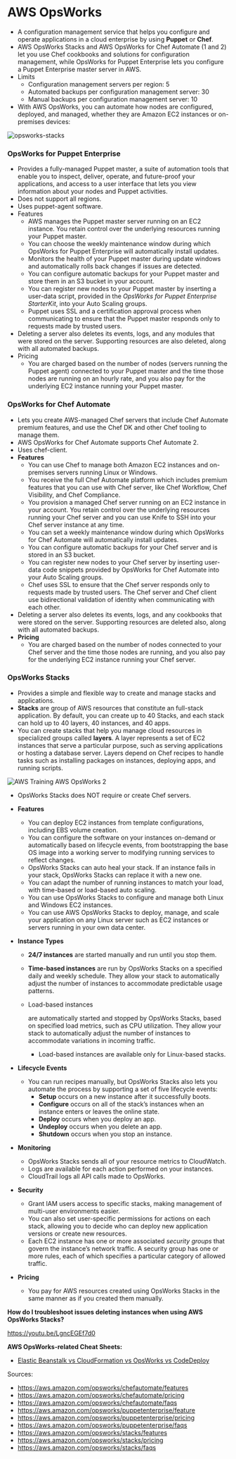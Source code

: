 # AWS OpsWorks

- A configuration management service that helps you configure and operate applications in a cloud enterprise by using **Puppet** or **Chef**.
- AWS OpsWorks Stacks and AWS OpsWorks for Chef Automate (1 and 2) let you use Chef cookbooks and solutions for configuration management, while OpsWorks for Puppet Enterprise lets you configure a Puppet Enterprise  master server in AWS.
- Limits
  - Configuration management servers per region: 5
  - Automated backups per configuration management server: 30
  - Manual backups per configuration management server: 10
- With AWS OpsWorks, you can automate how nodes are configured, deployed, and  managed, whether they are Amazon EC2 instances or on-premises devices: 

![opsworks-stacks](../img/opsworks-stacks.png)

### **OpsWorks for Puppet Enterprise**

- Provides a fully-managed Puppet master, a suite of automation tools that enable  you to inspect, deliver, operate, and future-proof your applications,  and access to a user interface that lets you view information about your nodes and Puppet activities.
- Does not support all regions.
- Uses puppet-agent software.
- Features
  - AWS manages the Puppet master server running on an EC2 instance. You retain control over the underlying resources running your Puppet master.
  - You can choose the weekly maintenance window during which OpsWorks for Puppet Enterprise will automatically install updates.
  - Monitors the health of your Puppet master during update windows and automatically rolls back changes if issues are detected.
  - You can configure automatic backups for your Puppet master and store them in an S3 bucket in your account.
  - You can register new nodes to your Puppet master by inserting a user-data script, provided in the *OpsWorks for Puppet Enterprise StarterKit*, into your Auto Scaling groups.
  - Puppet uses SSL and a certification approval process when communicating to  ensure that the Puppet master responds only to requests made by trusted  users.
- Deleting a server also deletes its events, logs, and any modules that were  stored on the server. Supporting resources are also deleted, along with  all automated backups.
- Pricing
  - You are charged based on the number of nodes (servers running the Puppet  agent) connected to your Puppet master and the time those nodes are  running on an hourly rate, and you also pay for the underlying EC2  instance running your Puppet master.

### **OpsWorks for Chef Automate**

- Lets you create AWS-managed Chef servers that include Chef Automate premium  features, and use the Chef DK and other Chef tooling to manage them.
- AWS OpsWorks for Chef Automate supports Chef Automate 2.
- Uses chef-client.
- **Features**
  - You can use Chef to manage both Amazon EC2 instances and on-premises servers running Linux or Windows.
  - You receive the full Chef Automate platform which includes premium features that you can use with Chef server, like Chef Workflow, Chef Visibility, and Chef Compliance.
  - You provision a managed Chef server running on an EC2 instance in your  account. You retain control over the underlying resources running your  Chef server and you can use Knife to SSH into your Chef server instance  at any time.
  - You can set a weekly maintenance window during which OpsWorks for Chef Automate will automatically install updates.
  - You can configure automatic backups for your Chef server and is stored in an S3 bucket.
  - You can register new nodes to your Chef server by inserting user-data code  snippets provided by OpsWorks for Chef Automate into your Auto Scaling  groups.
  - Chef uses SSL to ensure that the Chef server responds only to requests made  by trusted users. The Chef server and Chef client use bidirectional  validation of identity when communicating with each other.
- Deleting a server also deletes its events, logs, and any cookbooks that were  stored on the server. Supporting resources are deleted also, along with  all automated backups.
- **Pricing**
  - You are charged based on the number of nodes connected to your Chef server  and the time those nodes are running, and you also pay for the  underlying EC2 instance running your Chef server.



### **OpsWorks Stacks**

- Provides a simple and flexible way to create and manage stacks and applications.
- **Stacks** are group of AWS resources that constitute an full-stack application. By default, you can create up to 40 Stacks, and each stack can hold up to 40 layers, 40 instances, and 40 apps.
- You can create stacks that help you manage cloud resources in specialized groups called **layers**. A layer represents a set of EC2 instances that serve a particular  purpose, such as serving applications or hosting a database server. Layers depend on Chef recipes to handle tasks such as installing packages on instances, deploying apps, and running scripts.

![AWS Training AWS OpsWorks 2](../img/AWS-Training-AWS-OpsWorks-2.png)

- OpsWorks Stacks does NOT require or create Chef servers.

- **Features**

  - You can deploy EC2 instances from template configurations, including EBS volume creation.
  - You can configure the software on your instances on-demand or automatically based on lifecycle events, from bootstrapping the base OS image into a  working server to modifying running services to reflect changes.
  - OpsWorks Stacks can auto heal your stack. If an instance fails in your stack, OpsWorks Stacks can replace it with a new one.
  - You can adapt the number of running instances to match your load, with time-based or load-based auto scaling. 
  - You can use OpsWorks Stacks to configure and manage both Linux and Windows EC2 instances.
  - You can use AWS OpsWorks Stacks to deploy, manage, and scale your  application on any Linux server such as EC2 instances or servers running in your own data center.

- **Instance Types**

  - **24/7 instances** are started manually and run until you stop them.

  - **Time-based instances** are run by OpsWorks Stacks on a specified daily and weekly schedule.  They allow your stack to automatically adjust the number of instances to accommodate predictable usage patterns.

  - Load-based instances

     are automatically started and stopped by OpsWorks Stacks, based on  specified load metrics, such as CPU utilization. They allow your stack  to automatically adjust the number of instances to accommodate  variations in incoming traffic. 

    - Load-based instances are available only for Linux-based stacks.

- **Lifecycle Events**

  - You can run recipes manually, but OpsWorks Stacks also lets you automate  the process by supporting a set of five lifecycle events:
    - **Setup** occurs on a new instance after it successfully boots.
    - **Configure** occurs on all of the stack’s instances when an instance enters or leaves the online state.
    - **Deploy** occurs when you deploy an app.
    - **Undeploy** occurs when you delete an app.
    - **Shutdown** occurs when you stop an instance.

- **Monitoring**

  - OpsWorks Stacks sends all of your resource metrics to CloudWatch.
  - Logs are available for each action performed on your instances.
  - CloudTrail logs all API calls made to OpsWorks.

- **Security**

  - Grant IAM users access to specific stacks, making management of multi-user environments easier.
  - You can also set user-specific permissions for actions on each stack,  allowing you to decide who can deploy new application versions or create new resources.
  - Each EC2 instance has one or more associated *security groups* that govern the instance’s network traffic. A security group has one or more rules, each of which specifies a particular category of allowed  traffic.

- **Pricing**

  - You pay for AWS resources created using OpsWorks Stacks in the same manner as if you created them manually.

 

**How do I troubleshoot issues deleting instances when using AWS OpsWorks Stacks?**

https://youtu.be/LgncEGEf7d0



**AWS OpsWorks-related Cheat Sheets:**

- [Elastic Beanstalk vs CloudFormation vs OpsWorks vs CodeDeploy](../comparison-of-aws-services/elastic-beanstalk-vs-cloudformation-vs-opsworks-vs-codedeploy.md)

 

Sources:

* https://aws.amazon.com/opsworks/chefautomate/features
* https://aws.amazon.com/opsworks/chefautomate/pricing
* https://aws.amazon.com/opsworks/chefautomate/faqs
* https://aws.amazon.com/opsworks/puppetenterprise/feature
* https://aws.amazon.com/opsworks/puppetenterprise/pricing
* https://aws.amazon.com/opsworks/puppetenterprise/faqs
* https://aws.amazon.com/opsworks/stacks/features
* https://aws.amazon.com/opsworks/stacks/pricing
* https://aws.amazon.com/opsworks/stacks/faqs